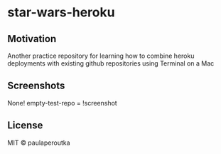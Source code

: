# star-wars-heroku

## Motivation
Another practice repository for learning how to combine heroku deployments with existing github repositories using Terminal on a Mac

## Screenshots
None!  empty-test-repo = !screenshot

## License
MIT © paulaperoutka
